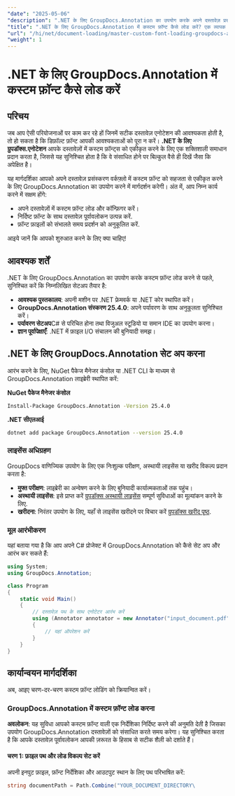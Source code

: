 ```yaml
---
"date": "2025-05-06"
"description": ".NET के लिए GroupDocs.Annotation का उपयोग करके अपने दस्तावेज़ प्रसंस्करण वर्कफ़्लो में कस्टम फ़ॉन्ट एकीकृत करने का तरीका जानें। सटीक फ़ॉन्ट स्टाइलिंग के साथ अपने एनोटेशन को बेहतर बनाएँ।"
"title": ".NET के लिए GroupDocs.Annotation में कस्टम फ़ॉन्ट कैसे लोड करें? एक व्यापक गाइड"
"url": "/hi/net/document-loading/master-custom-font-loading-groupdocs-annotation-dotnet/"
"weight": 1
---
```


# .NET के लिए GroupDocs.Annotation में कस्टम फ़ॉन्ट कैसे लोड करें

## परिचय

जब आप ऐसी परियोजनाओं पर काम कर रहे हों जिनमें सटीक दस्तावेज़ एनोटेशन की आवश्यकता होती है, तो हो सकता है कि डिफ़ॉल्ट फ़ॉन्ट आपकी आवश्यकताओं को पूरा न करें। **.NET के लिए ग्रुपडॉक्स.एनोटेशन** आपके दस्तावेज़ों में कस्टम फ़ॉन्ट्स को एकीकृत करने के लिए एक शक्तिशाली समाधान प्रदान करता है, जिससे यह सुनिश्चित होता है कि वे संसाधित होने पर बिल्कुल वैसे ही दिखें जैसा कि अपेक्षित है।

यह मार्गदर्शिका आपको अपने दस्तावेज़ प्रसंस्करण वर्कफ़्लो में कस्टम फ़ॉन्ट को सहजता से एकीकृत करने के लिए GroupDocs.Annotation का उपयोग करने में मार्गदर्शन करेगी। अंत में, आप निम्न कार्य करने में सक्षम होंगे:
- अपने दस्तावेज़ों में कस्टम फ़ॉन्ट लोड और कॉन्फ़िगर करें।
- निर्दिष्ट फ़ॉन्ट के साथ दस्तावेज़ पूर्वावलोकन उत्पन्न करें.
- फ़ॉन्ट फ़ाइलों को संभालते समय प्रदर्शन को अनुकूलित करें.

आइये जानें कि आपको शुरुआत करने के लिए क्या चाहिए!

## आवश्यक शर्तें

.NET के लिए GroupDocs.Annotation का उपयोग करके कस्टम फ़ॉन्ट लोड करने से पहले, सुनिश्चित करें कि निम्नलिखित सेटअप तैयार है:
- **आवश्यक पुस्तकालय**: अपनी मशीन पर .NET फ्रेमवर्क या .NET कोर स्थापित करें।
- **GroupDocs.Annotation संस्करण 25.4.0**: अपने पर्यावरण के साथ अनुकूलता सुनिश्चित करें।
- **पर्यावरण सेटअप**C# से परिचित होना तथा विजुअल स्टूडियो या समान IDE का उपयोग करना।
- **ज्ञान पूर्वापेक्षाएँ**: .NET में फ़ाइल I/O संचालन की बुनियादी समझ।

## .NET के लिए GroupDocs.Annotation सेट अप करना

आरंभ करने के लिए, NuGet पैकेज मैनेजर कंसोल या .NET CLI के माध्यम से GroupDocs.Annotation लाइब्रेरी स्थापित करें:

**NuGet पैकेज मैनेजर कंसोल**
```bash
Install-Package GroupDocs.Annotation -Version 25.4.0
```

**\.NET सीएलआई**
```bash
dotnet add package GroupDocs.Annotation --version 25.4.0
```

### लाइसेंस अधिग्रहण

GroupDocs वाणिज्यिक उपयोग के लिए एक निःशुल्क परीक्षण, अस्थायी लाइसेंस या खरीद विकल्प प्रदान करता है:
- **मुफ्त परीक्षण**: लाइब्रेरी का अन्वेषण करने के लिए बुनियादी कार्यात्मकताओं तक पहुंच।
- **अस्थायी लाइसेंस**: इसे प्राप्त करें [ग्रुपडॉक्स अस्थायी लाइसेंस](https://purchase.groupdocs.com/temporary-license/) सम्पूर्ण सुविधाओं का मूल्यांकन करने के लिए.
- **खरीदना**: निरंतर उपयोग के लिए, यहाँ से लाइसेंस खरीदने पर विचार करें [ग्रुपडॉक्स खरीद पृष्ठ](https://purchase.groupdocs.com/buy).

### मूल आरंभीकरण

यहां बताया गया है कि आप अपने C# प्रोजेक्ट में GroupDocs.Annotation को कैसे सेट अप और आरंभ कर सकते हैं:

```csharp
using System;
using GroupDocs.Annotation;

class Program
{
    static void Main()
    {
        // दस्तावेज़ पथ के साथ एनोटेटर आरंभ करें
        using (Annotator annotator = new Annotator("input_document.pdf"))
        {
            // यहां ऑपरेशन करें
        }
    }
}
```

## कार्यान्वयन मार्गदर्शिका

अब, आइए चरण-दर-चरण कस्टम फ़ॉन्ट लोडिंग को क्रियान्वित करें।

### GroupDocs.Annotation में कस्टम फ़ॉन्ट लोड करना

**अवलोकन**: यह सुविधा आपको कस्टम फ़ॉन्ट वाली एक निर्देशिका निर्दिष्ट करने की अनुमति देती है जिसका उपयोग GroupDocs.Annotation दस्तावेज़ों को संसाधित करते समय करेगा। यह सुनिश्चित करता है कि आपके दस्तावेज़ पूर्वावलोकन आपकी ज़रूरत के हिसाब से सटीक शैली को दर्शाते हैं।

#### चरण 1: फ़ाइल पथ और लोड विकल्प सेट करें

अपनी इनपुट फ़ाइल, फ़ॉन्ट निर्देशिका और आउटपुट स्थान के लिए पथ परिभाषित करें:

```csharp
string documentPath = Path.Combine("YOUR_DOCUMENT_DIRECTORY\